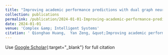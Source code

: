 ```yaml
---
title: "Improving academic performance predictions with dual graph neural networks"
collection: publications
permalink: /publication/2024-01-01-Improving-academic-performance-predictions-with-dual-graph-neural-networks
date: 2024-01-01
venue: 'Complex &amp; Intelligent Systems'
citation: ' Qionghao Huang,  Yan Zeng, &quot;Improving academic performance predictions with dual graph neural networks.&quot; Complex &amp;amp; Intelligent Systems, 2024.'
---
```

Use [Google Scholar](https://scholar.google.com/scholar?q=Improving+academic+performance+predictions+with+dual+graph+neural+networks){:target="_blank"} for full citation
